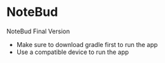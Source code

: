# NoteBud
NoteBud Final Version

- Make sure to download gradle first to run the app
- Use a compatible device to run the app
